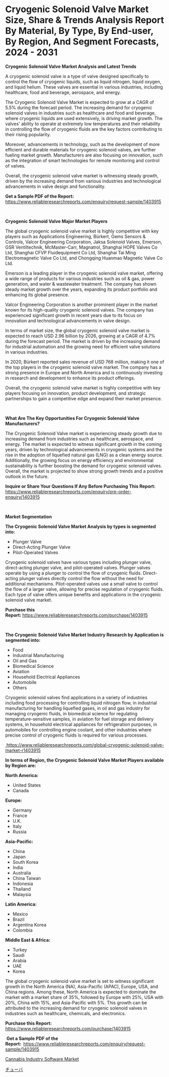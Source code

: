 <p><h1>Cryogenic Solenoid Valve Market Size, Share & Trends Analysis Report By Material, By Type, By End-user, By Region, And Segment Forecasts, 2024 - 2031</h1></p><p><strong>Cryogenic Solenoid Valve Market Analysis and Latest Trends</strong></p>
<p><p>A cryogenic solenoid valve is a type of valve designed specifically to control the flow of cryogenic liquids, such as liquid nitrogen, liquid oxygen, and liquid helium. These valves are essential in various industries, including healthcare, food and beverage, aerospace, and energy.</p><p>The Cryogenic Solenoid Valve Market is expected to grow at a CAGR of 5.5% during the forecast period. The increasing demand for cryogenic solenoid valves in industries such as healthcare and food and beverage, where cryogenic liquids are used extensively, is driving market growth. The valves' ability to operate at extremely low temperatures and their reliability in controlling the flow of cryogenic fluids are the key factors contributing to their rising popularity.</p><p>Moreover, advancements in technology, such as the development of more efficient and durable materials for cryogenic solenoid valves, are further fueling market growth. Manufacturers are also focusing on innovation, such as the integration of smart technologies for remote monitoring and control of valves.</p><p>Overall, the cryogenic solenoid valve market is witnessing steady growth, driven by the increasing demand from various industries and technological advancements in valve design and functionality.</p></p>
<p><strong>Get a Sample PDF of the Report:&nbsp;</strong> <a href="https://www.reliableresearchreports.com/enquiry/request-sample/1403915">https://www.reliableresearchreports.com/enquiry/request-sample/1403915</a></p>
<p>&nbsp;</p>
<p><strong>Cryogenic Solenoid Valve Major Market Players</strong></p>
<p><p>The global cryogenic solenoid valve market is highly competitive with key players such as Applications Engineering, Bürkert, Gems Sensors & Controls, Valcor Engineering Corporation, Jaksa Solenoid Valves, Emerson, GSR Ventiltechnik, McMaster-Carr, Magnatrol, Shanghai HOPE Valves Co Ltd, Shanghai CFVP Fluidequipment Co Ltd, Shanghai Tai Ming Electromagnetic Valve Co Ltd, and Chongqing Huanmao Magnetic Valve Co Ltd.</p><p>Emerson is a leading player in the cryogenic solenoid valve market, offering a wide range of products for various industries such as oil & gas, power generation, and water & wastewater treatment. The company has shown steady market growth over the years, expanding its product portfolio and enhancing its global presence.</p><p>Valcor Engineering Corporation is another prominent player in the market known for its high-quality cryogenic solenoid valves. The company has experienced significant growth in recent years due to its focus on innovation and technological advancements in valve design.</p><p>In terms of market size, the global cryogenic solenoid valve market is expected to reach USD 2.96 billion by 2026, growing at a CAGR of 4.7% during the forecast period. The market is driven by the increasing demand for industrial automation and the growing need for efficient valve solutions in various industries.</p><p>In 2020, Bürkert reported sales revenue of USD 768 million, making it one of the top players in the cryogenic solenoid valve market. The company has a strong presence in Europe and North America and is continuously investing in research and development to enhance its product offerings.</p><p>Overall, the cryogenic solenoid valve market is highly competitive with key players focusing on innovation, product development, and strategic partnerships to gain a competitive edge and expand their market presence.</p></p>
<p>&nbsp;</p>
<p><strong>What Are The Key Opportunities For Cryogenic Solenoid Valve Manufacturers?</strong></p>
<p><p>The Cryogenic Solenoid Valve market is experiencing steady growth due to increasing demand from industries such as healthcare, aerospace, and energy. The market is expected to witness significant growth in the coming years, driven by technological advancements in cryogenic systems and the rise in the adoption of liquefied natural gas (LNG) as a clean energy source. Additionally, the growing focus on energy efficiency and environmental sustainability is further boosting the demand for cryogenic solenoid valves. Overall, the market is projected to show strong growth trends and a positive outlook in the future.</p></p>
<p><strong>Inquire or Share Your Questions If Any Before Purchasing This Report:</strong> <a href="https://www.reliableresearchreports.com/enquiry/pre-order-enquiry/1403915">https://www.reliableresearchreports.com/enquiry/pre-order-enquiry/1403915</a></p>
<p>&nbsp;</p>
<p><strong>Market Segmentation</strong></p>
<p><strong>The Cryogenic Solenoid Valve Market Analysis by types is segmented into:</strong></p>
<p><ul><li>Plunger Valve</li><li>Direct-Acting Plunger Valve</li><li>Pilot-Operated Valves</li></ul></p>
<p><p>Cryogenic solenoid valves have various types including plunger valve, direct-acting plunger valve, and pilot-operated valves. Plunger valves operate by using a plunger to control the flow of cryogenic fluids. Direct-acting plunger valves directly control the flow without the need for additional mechanisms. Pilot-operated valves use a small valve to control the flow of a larger valve, allowing for precise regulation of cryogenic fluids. Each type of valve offers unique benefits and applications in the cryogenic solenoid valve market.</p></p>
<p><strong>Purchase this Report:&nbsp;</strong><a href="https://www.reliableresearchreports.com/purchase/1403915">https://www.reliableresearchreports.com/purchase/1403915</a></p>
<p>&nbsp;</p>
<p><strong>The Cryogenic Solenoid Valve Market Industry Research by Application is segmented into:</strong></p>
<p><ul><li>Food</li><li>Industrial Manufacturing</li><li>Oil and Gas</li><li>Biomedical Science</li><li>Aviation</li><li>Household Electrical Appliances</li><li>Automobile</li><li>Others</li></ul></p>
<p><p>Cryogenic solenoid valves find applications in a variety of industries including food processing for controlling liquid nitrogen flow, in industrial manufacturing for handling liquefied gases, in oil and gas industry for managing cryogenic fluids, in biomedical science for regulating temperature-sensitive samples, in aviation for fuel storage and delivery systems, in household electrical appliances for refrigeration purposes, in automobiles for controlling engine coolant, and other industries where precise control of cryogenic fluids is required for various processes.</p></p>
<p><a href="https://www.reliableresearchreports.com/global-cryogenic-solenoid-valve-market-r1403915">&nbsp;https://www.reliableresearchreports.com/global-cryogenic-solenoid-valve-market-r1403915</a></p>
<p><strong>In terms of Region, the Cryogenic Solenoid Valve Market Players available by Region are:</strong></p>
<p>
    <p> <strong> North America: </strong>
        <ul>
            <li>United States</li>
            <li>Canada</li>
        </ul>
        </p> 
    <p> <strong> Europe: </strong>
        <ul>
            <li>Germany</li>
            <li>France</li>
            <li>U.K.</li>
            <li>Italy</li>
            <li>Russia</li>
        </ul>
        </p> 
    <p> <strong> Asia-Pacific: </strong>
        <ul>
            <li>China</li>
            <li>Japan</li>
            <li>South Korea</li>
            <li>India</li>
            <li>Australia</li>
            <li>China Taiwan</li>
            <li>Indonesia</li>
            <li>Thailand</li>
            <li>Malaysia</li>
        </ul>
        </p> 
    <p> <strong> Latin America: </strong>
        <ul>
            <li>Mexico</li>
            <li>Brazil</li>
            <li>Argentina Korea</li>
            <li>Colombia</li>
        </ul>
        </p> 
    <p> <strong> Middle East & Africa: </strong>
        <ul>
            <li>Turkey</li>
            <li>Saudi</li>
            <li>Arabia</li>
            <li>UAE</li>
            <li>Korea</li>
        </ul>
    </p>
    </p>
<p><p>The global cryogenic solenoid valve market is set to witness significant growth in the North America (NA), Asia-Pacific (APAC), Europe, USA, and China regions. Among these, North America is expected to dominate the market with a market share of 35%, followed by Europe with 25%, USA with 20%, China with 15%, and Asia-Pacific with 5%. This growth can be attributed to the increasing demand for cryogenic solenoid valves in industries such as healthcare, chemicals, and electronics.</p></p>
<p><strong>Purchase this Report: </strong><a href="https://www.reliableresearchreports.com/purchase/1403915">https://www.reliableresearchreports.com/purchase/1403915</a></p>
<p>&nbsp;<strong>Get a Sample PDF of the Report:&nbsp;&nbsp;</strong><a href="https://www.reliableresearchreports.com/enquiry/request-sample/1403915">https://www.reliableresearchreports.com/enquiry/request-sample/1403915</a></p>
<p><strong></strong></p>
<p><p><a href="https://github.com/marshallymanow/Market-Research-Report-List-1/blob/main/cannabis-industry-software-market.md">Cannabis Industry Software Market</a></p><p><a href="https://github.com/pepo3k/Market-Research-Report-List-2/blob/main/4278825185737.md">チューバ</a></p></p>
